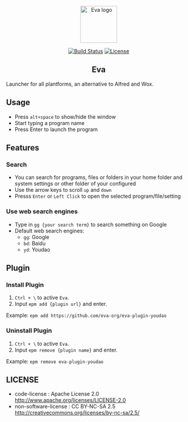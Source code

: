 <p align="center"><a href="https://github.com/eva-org/eva-core" target="_blank" rel="noopener noreferrer"><img width="100" src="https://avatars3.githubusercontent.com/u/38346132" alt="Eva logo"></a></p>
<p align="center">
  <a href="https://travis-ci.org/eva-org/eva-core"><img src="https://travis-ci.org/eva-org/eva-core.svg?branch=master" alt="Build Status"></a>
  <a href="https://travis-ci.org/eva-org/eva-core"><img src="https://img.shields.io/badge/License-Apache2-green.svg" alt="License"></a>
</p>
<h2 align="center">Eva</h2>

Launcher for all plantforms, an alternative to Alfred and Wox.

## Usage
* Press `alt+space` to show/hide the window
* Start typing a program name
* Press Enter to launch the program

## Features
### Search
* You can search for programs, files or folders in your home folder and system settings or other folder of your configured
* Use the arrow keys to scroll `up` and `down`
* Presss `Enter` or `Left Click` to open the selected program/file/setting
### Use web search engines
* Type in `gg {your search term}` to search something on Google
* Default web search engines:
    * `gg`: Google
    * `bd`: Baidu
    * `yd`: Youdao
    
## Plugin
### Install Plugin
1. `Ctrl + \` to active `Eva`.
2. Input `epm add {plugin url}` and enter.

Example: `epm add https://github.com/eva-org/eva-plugin-youdao`

### Uninstall Plugin
1. `Ctrl + \` to active `Eva`.
2. Input `epm remove {plugin name}` and enter.

Example: `epm remove eva-plugin-youdao`

    
## LICENSE
* code-license : Apache License 2.0 http://www.apache.org/licenses/LICENSE-2.0 
* non-software-license : CC BY-NC-SA 2.5 http://creativecommons.org/licenses/by-nc-sa/2.5/
